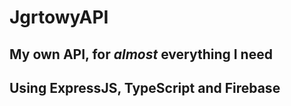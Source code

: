 # JgrtowyAPI

## My own API, for _almost_ everything I need

## Using ExpressJS, TypeScript and Firebase
